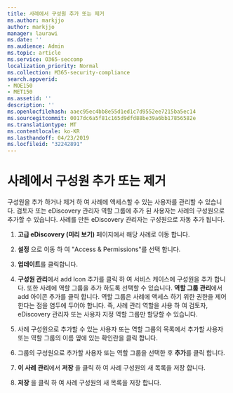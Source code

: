 ```yaml
---
title: 사례에서 구성원 추가 또는 제거
ms.author: markjjo
author: markjjo
manager: laurawi
ms.date: ''
ms.audience: Admin
ms.topic: article
ms.service: O365-seccomp
localization_priority: Normal
ms.collection: M365-security-compliance
search.appverid:
- MOE150
- MET150
ms.assetid: ''
description: ''
ms.openlocfilehash: aaec95ec4bb8e55d1ed1c7d9552ee7215ba5ec14
ms.sourcegitcommit: 0017dc6a5f81c165d9dfd88be39a6bb17856582e
ms.translationtype: MT
ms.contentlocale: ko-KR
ms.lasthandoff: 04/23/2019
ms.locfileid: "32242891"
---
```

# <a name="add-or-remove-members-from-a-case"></a>사례에서 구성원 추가 또는 제거

구성원을 추가 하거나 제거 하 여 사례에 액세스할 수 있는 사용자를 관리할 수 있습니다. 검토자 또는 eDiscovery 관리자 역할 그룹에 추가 된 사용자는 사례의 구성원으로 추가할 수 있습니다. 사례를 만든 eDiscovery 관리자는 구성원으로 자동 추가 됩니다.

1. **고급 eDiscovery (미리 보기)** 페이지에서 해당 사례로 이동 합니다.

2. **설정** 으로 이동 하 여 "Access & Permissions"를 선택 합니다.
 
3. **업데이트**를 클릭합니다.
 
4. **구성원 관리**에서 add Icon 추가를 클릭 하 여 서비스 케이스에 구성원을 추가 합니다. 또한 사례에 역할 그룹을 추가 하도록 선택할 수 있습니다. **역할 그룹 관리**에서 add 아이콘 추가를 클릭 합니다. 
    역할 그룹은 사례에 액세스 하기 위한 권한을 제어 한다는 점을 염두에 두어야 합니다. 즉, 사례 관리 역할을 사용 하 여 검토자, eDiscovery 관리자 또는 사용자 지정 역할 그룹만 할당할 수 있습니다.
 
5. 사례 구성원으로 추가할 수 있는 사용자 또는 역할 그룹의 목록에서 추가할 사용자 또는 역할 그룹의 이름 옆에 있는 확인란을 클릭 합니다.

6. 그룹의 구성원으로 추가할 사용자 또는 역할 그룹을 선택한 후 **추가**를 클릭 합니다.

7. **이 사례 관리**에서 **저장** 을 클릭 하 여 사례 구성원의 새 목록을 저장 합니다.

8. **저장** 을 클릭 하 여 사례 구성원의 새 목록을 저장 합니다.
